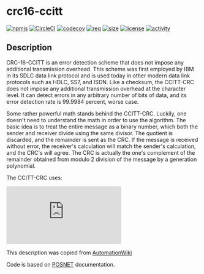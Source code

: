 # crc16-ccitt

[![npmjs](https://img.shields.io/npm/v/@wawit/crc16-ccitt)](https://img.shields.io/npm/v/@wawit/crc16-ccitt)
[![CircleCI](https://circleci.com/gh/born2bewild/node-crc16-ccitt.svg?style=svg)](https://circleci.com/gh/born2bewild/node-crc16-ccitt)
[![codecov](https://codecov.io/gh/born2bewild/node-crc16-ccitt/branch/master/graph/badge.svg)](https://codecov.io/gh/born2bewild/node-crc16-ccitt)
[![req](https://img.shields.io/node/v/@wawit/crc16-ccitt)](https://img.shields.io/node/v/@wawit/crc16-ccitt)
[![size](https://img.shields.io/bundlephobia/min/@wawit/crc16-ccitt/0.0.1)](https://img.shields.io/bundlephobia/min/@wawit/crc16-ccitt/0.0.1)
[![license](https://img.shields.io/npm/l/@wawit/crc16-ccitt)](https://img.shields.io/npm/l/@wawit/crc16-ccitt)
[![activity](https://img.shields.io/github/last-commit/born2bewild/node-crc16-ccitt/master)](https://img.shields.io/github/last-commit/born2bewild/node-crc16-ccitt/master)


## Description
CRC-16-CCITT is an error detection scheme that does not impose any additional transmission overhead. This scheme was first employed by IBM in its SDLC data link protocol and is used today in other modern data link protocols such as HDLC, SS7, and ISDN. Like a checksum, the CCITT-CRC does not impose any additional transmission overhead at the character level. It can detect errors in any arbitrary number of bits of data, and its error detection rate is 99.9984 percent, worse case.

Some rather powerful math stands behind the CCITT-CRC. Luckily, one doesn't need to understand the math in order to use the algorithm. The basic idea is to treat the entire message as a binary number, which both the sender and receiver divide using the same divisor. The quotient is discarded, and the remainder is sent as the CRC. If the message is received without error, the receiver's calculation will match the sender's calculation, and the CRC's will agree. The CRC is actually the one's complement of the remainder obtained from modulo 2 division of the message by a generation polynomial.

The CCITT-CRC uses:

![equation](https://latex.codecogs.com/gif.latex?x%5E1%5E6%20&plus;%20x%5E1%5E2%20&plus;%20x%5E5%20&plus;%201)


This description was copied from [AutomationWiki](http://automationwiki.com/index.php/CRC-16-CCITT)

Code is based on [POSNET](https://posnet.com.pl) documentation.

